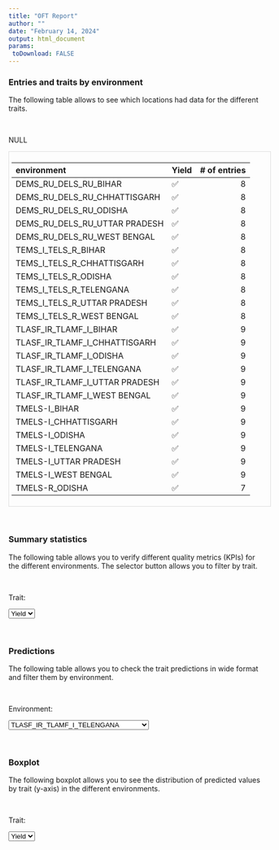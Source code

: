 ```yaml
---
title: "OFT Report"
author: ""
date: "February 14, 2024"
output: html_document
params:
 toDownload: FALSE
---
```








### Entries and traits by environment

The following table allows to see which locations had data for the different traits.

<p>&nbsp;</p>

NULL
<div style="border: 1px solid #ddd; padding: 5px; overflow-x: scroll; width:100%; "><table class="table table-hover table-condensed table-responsive" style="margin-left: auto; margin-right: auto;">
 <thead>
  <tr>
   <th style="text-align:left;position: sticky; top:0; background-color: #FFFFFF;"> environment </th>
   <th style="text-align:left;position: sticky; top:0; background-color: #FFFFFF;"> Yield </th>
   <th style="text-align:right;position: sticky; top:0; background-color: #FFFFFF;"> # of entries </th>
  </tr>
 </thead>
<tbody>
  <tr>
   <td style="text-align:left;"> DEMS_RU_DELS_RU_BIHAR </td>
   <td style="text-align:left;"> ✅ </td>
   <td style="text-align:right;"> 8 </td>
  </tr>
  <tr>
   <td style="text-align:left;"> DEMS_RU_DELS_RU_CHHATTISGARH </td>
   <td style="text-align:left;"> ✅ </td>
   <td style="text-align:right;"> 8 </td>
  </tr>
  <tr>
   <td style="text-align:left;"> DEMS_RU_DELS_RU_ODISHA </td>
   <td style="text-align:left;"> ✅ </td>
   <td style="text-align:right;"> 8 </td>
  </tr>
  <tr>
   <td style="text-align:left;"> DEMS_RU_DELS_RU_UTTAR PRADESH </td>
   <td style="text-align:left;"> ✅ </td>
   <td style="text-align:right;"> 8 </td>
  </tr>
  <tr>
   <td style="text-align:left;"> DEMS_RU_DELS_RU_WEST BENGAL </td>
   <td style="text-align:left;"> ✅ </td>
   <td style="text-align:right;"> 8 </td>
  </tr>
  <tr>
   <td style="text-align:left;"> TEMS_I_TELS_R_BIHAR </td>
   <td style="text-align:left;"> ✅ </td>
   <td style="text-align:right;"> 8 </td>
  </tr>
  <tr>
   <td style="text-align:left;"> TEMS_I_TELS_R_CHHATTISGARH </td>
   <td style="text-align:left;"> ✅ </td>
   <td style="text-align:right;"> 8 </td>
  </tr>
  <tr>
   <td style="text-align:left;"> TEMS_I_TELS_R_ODISHA </td>
   <td style="text-align:left;"> ✅ </td>
   <td style="text-align:right;"> 8 </td>
  </tr>
  <tr>
   <td style="text-align:left;"> TEMS_I_TELS_R_TELENGANA </td>
   <td style="text-align:left;"> ✅ </td>
   <td style="text-align:right;"> 8 </td>
  </tr>
  <tr>
   <td style="text-align:left;"> TEMS_I_TELS_R_UTTAR PRADESH </td>
   <td style="text-align:left;"> ✅ </td>
   <td style="text-align:right;"> 8 </td>
  </tr>
  <tr>
   <td style="text-align:left;"> TEMS_I_TELS_R_WEST BENGAL </td>
   <td style="text-align:left;"> ✅ </td>
   <td style="text-align:right;"> 8 </td>
  </tr>
  <tr>
   <td style="text-align:left;"> TLASF_IR_TLAMF_I_BIHAR </td>
   <td style="text-align:left;"> ✅ </td>
   <td style="text-align:right;"> 9 </td>
  </tr>
  <tr>
   <td style="text-align:left;"> TLASF_IR_TLAMF_I_CHHATTISGARH </td>
   <td style="text-align:left;"> ✅ </td>
   <td style="text-align:right;"> 9 </td>
  </tr>
  <tr>
   <td style="text-align:left;"> TLASF_IR_TLAMF_I_ODISHA </td>
   <td style="text-align:left;"> ✅ </td>
   <td style="text-align:right;"> 9 </td>
  </tr>
  <tr>
   <td style="text-align:left;"> TLASF_IR_TLAMF_I_TELENGANA </td>
   <td style="text-align:left;"> ✅ </td>
   <td style="text-align:right;"> 9 </td>
  </tr>
  <tr>
   <td style="text-align:left;"> TLASF_IR_TLAMF_I_UTTAR PRADESH </td>
   <td style="text-align:left;"> ✅ </td>
   <td style="text-align:right;"> 9 </td>
  </tr>
  <tr>
   <td style="text-align:left;"> TLASF_IR_TLAMF_I_WEST BENGAL </td>
   <td style="text-align:left;"> ✅ </td>
   <td style="text-align:right;"> 9 </td>
  </tr>
  <tr>
   <td style="text-align:left;"> TMELS-I_BIHAR </td>
   <td style="text-align:left;"> ✅ </td>
   <td style="text-align:right;"> 9 </td>
  </tr>
  <tr>
   <td style="text-align:left;"> TMELS-I_CHHATTISGARH </td>
   <td style="text-align:left;"> ✅ </td>
   <td style="text-align:right;"> 9 </td>
  </tr>
  <tr>
   <td style="text-align:left;"> TMELS-I_ODISHA </td>
   <td style="text-align:left;"> ✅ </td>
   <td style="text-align:right;"> 9 </td>
  </tr>
  <tr>
   <td style="text-align:left;"> TMELS-I_TELENGANA </td>
   <td style="text-align:left;"> ✅ </td>
   <td style="text-align:right;"> 9 </td>
  </tr>
  <tr>
   <td style="text-align:left;"> TMELS-I_UTTAR PRADESH </td>
   <td style="text-align:left;"> ✅ </td>
   <td style="text-align:right;"> 9 </td>
  </tr>
  <tr>
   <td style="text-align:left;"> TMELS-I_WEST BENGAL </td>
   <td style="text-align:left;"> ✅ </td>
   <td style="text-align:right;"> 9 </td>
  </tr>
  <tr>
   <td style="text-align:left;"> TMELS-R_ODISHA </td>
   <td style="text-align:left;"> ✅ </td>
   <td style="text-align:right;"> 7 </td>
  </tr>
</tbody>
</table></div>

<p>&nbsp;</p>

### Summary statistics

The following table allows you to verify different quality metrics (KPIs) for the different environments. The selector button allows you to filter by trait.

<p>&nbsp;</p>

<!--html_preserve--><div class="form-group shiny-input-container">
<label class="control-label" id="staApp_1-traitSta-label" for="staApp_1-traitSta">Trait:</label>
<div>
<select id="staApp_1-traitSta" class="shiny-input-select"><option value="Yield" selected>Yield</option></select>
<script type="application/json" data-for="staApp_1-traitSta" data-nonempty="">{"plugins":["selectize-plugin-a11y"]}</script>
</div>
</div><!--/html_preserve-->

<!--html_preserve--><div class="datatables html-widget html-widget-output shiny-report-size html-fill-item-overflow-hidden html-fill-item" id="staApp_1-out3480dea39b2b6b64" style="width:100%;height:auto;"></div><!--/html_preserve-->

<p>&nbsp;</p>

### Predictions 

The following table allows you to check the trait predictions in wide format and filter them by environment.

<p>&nbsp;</p>

<!--html_preserve--><div class="form-group shiny-input-container">
<label class="control-label" id="staApp_1-envSta-label" for="staApp_1-envSta">Environment:</label>
<div>
<select id="staApp_1-envSta" class="shiny-input-select"><option value="TLASF_IR_TLAMF_I_TELENGANA" selected>TLASF_IR_TLAMF_I_TELENGANA</option>
<option value="TLASF_IR_TLAMF_I_BIHAR">TLASF_IR_TLAMF_I_BIHAR</option>
<option value="TLASF_IR_TLAMF_I_CHHATTISGARH">TLASF_IR_TLAMF_I_CHHATTISGARH</option>
<option value="TLASF_IR_TLAMF_I_UTTAR PRADESH">TLASF_IR_TLAMF_I_UTTAR PRADESH</option>
<option value="TLASF_IR_TLAMF_I_WEST BENGAL">TLASF_IR_TLAMF_I_WEST BENGAL</option>
<option value="TLASF_IR_TLAMF_I_ODISHA">TLASF_IR_TLAMF_I_ODISHA</option>
<option value="TEMS_I_TELS_R_BIHAR">TEMS_I_TELS_R_BIHAR</option>
<option value="TEMS_I_TELS_R_WEST BENGAL">TEMS_I_TELS_R_WEST BENGAL</option>
<option value="TEMS_I_TELS_R_CHHATTISGARH">TEMS_I_TELS_R_CHHATTISGARH</option>
<option value="TEMS_I_TELS_R_TELENGANA">TEMS_I_TELS_R_TELENGANA</option>
<option value="TEMS_I_TELS_R_ODISHA">TEMS_I_TELS_R_ODISHA</option>
<option value="TEMS_I_TELS_R_UTTAR PRADESH">TEMS_I_TELS_R_UTTAR PRADESH</option>
<option value="TMELS-R_ODISHA">TMELS-R_ODISHA</option>
<option value="TMELS-I_TELENGANA">TMELS-I_TELENGANA</option>
<option value="TMELS-I_ODISHA">TMELS-I_ODISHA</option>
<option value="TMELS-I_BIHAR">TMELS-I_BIHAR</option>
<option value="TMELS-I_UTTAR PRADESH">TMELS-I_UTTAR PRADESH</option>
<option value="TMELS-I_WEST BENGAL">TMELS-I_WEST BENGAL</option>
<option value="TMELS-I_CHHATTISGARH">TMELS-I_CHHATTISGARH</option>
<option value="DEMS_RU_DELS_RU_BIHAR">DEMS_RU_DELS_RU_BIHAR</option>
<option value="DEMS_RU_DELS_RU_CHHATTISGARH">DEMS_RU_DELS_RU_CHHATTISGARH</option>
<option value="DEMS_RU_DELS_RU_ODISHA">DEMS_RU_DELS_RU_ODISHA</option>
<option value="DEMS_RU_DELS_RU_WEST BENGAL">DEMS_RU_DELS_RU_WEST BENGAL</option>
<option value="DEMS_RU_DELS_RU_UTTAR PRADESH">DEMS_RU_DELS_RU_UTTAR PRADESH</option></select>
<script type="application/json" data-for="staApp_1-envSta" data-nonempty="">{"plugins":["selectize-plugin-a11y"]}</script>
</div>
</div><!--/html_preserve-->


<!--html_preserve--><div class="datatables html-widget html-widget-output shiny-report-size html-fill-item-overflow-hidden html-fill-item" id="staApp_1-out7caf30d3827c585a" style="width:100%;height:auto;"></div><!--/html_preserve-->

<p>&nbsp;</p>

### Boxplot

The following boxplot allows you to see the distribution of predicted values by trait (y-axis) in the different environments.

<p>&nbsp;</p>

<!--html_preserve--><div class="form-group shiny-input-container">
<label class="control-label" id="staApp_1-traitStaBox-label" for="staApp_1-traitStaBox">Trait:</label>
<div>
<select id="staApp_1-traitStaBox" class="shiny-input-select"><option value="Yield" selected>Yield</option></select>
<script type="application/json" data-for="staApp_1-traitStaBox" data-nonempty="">{"plugins":["selectize-plugin-a11y"]}</script>
</div>
</div><!--/html_preserve-->

<!--html_preserve--><div class="plotly html-widget html-widget-output shiny-report-size shiny-report-theme html-fill-item-overflow-hidden html-fill-item" id="staApp_1-out8b6d74c16dde6057" style="width:100%;height:400px;"></div><!--/html_preserve-->
